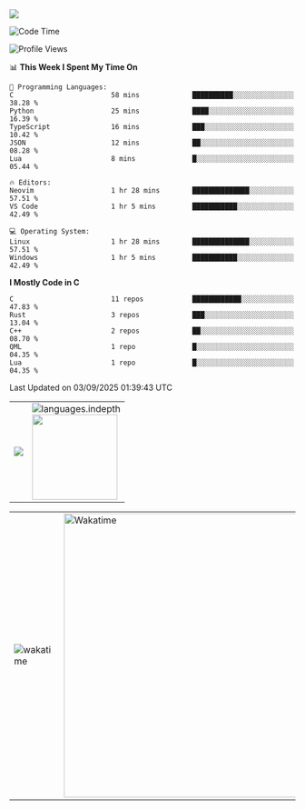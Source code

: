 <picture>
  <source
    srcset="https://github-readme-stats.vercel.app/api/wakatime?username=PongKJ&layout=compact&text_color=1f2328&bg_color=00000000&hide_border=true&hide_title=true"
    media="(prefers-color-scheme: light)"
  />
  <source
    srcset="https://github-readme-stats.vercel.app/api/wakatime?username=PongKJ&layout=compact&text_color=f0f6fc&bg_color=00000000&hide_border=true&hide_title=true"
    media="(prefers-color-scheme: dark)"
  />

  <img src="https://github-readme-stats.vercel.app/api/wakatime?username=PongKJ&layout=compact&text_color=f0f6fc&bg_color=00000000&hide_border=true&hide_title=true" />
</picture>
</td></tr>

<!--START_SECTION:waka-->
![Code Time](http://img.shields.io/badge/Code%20Time-607%20hrs-blue)

![Profile Views](http://img.shields.io/badge/Profile%20Views-36-blue)

📊 **This Week I Spent My Time On** 

```text
💬 Programming Languages: 
C                        58 mins             ██████████░░░░░░░░░░░░░░░   38.28 % 
Python                   25 mins             ████░░░░░░░░░░░░░░░░░░░░░   16.39 % 
TypeScript               16 mins             ███░░░░░░░░░░░░░░░░░░░░░░   10.42 % 
JSON                     12 mins             ██░░░░░░░░░░░░░░░░░░░░░░░   08.28 % 
Lua                      8 mins              █░░░░░░░░░░░░░░░░░░░░░░░░   05.44 % 

🔥 Editors: 
Neovim                   1 hr 28 mins        ██████████████░░░░░░░░░░░   57.51 % 
VS Code                  1 hr 5 mins         ███████████░░░░░░░░░░░░░░   42.49 % 

💻 Operating System: 
Linux                    1 hr 28 mins        ██████████████░░░░░░░░░░░   57.51 % 
Windows                  1 hr 5 mins         ███████████░░░░░░░░░░░░░░   42.49 % 
```

**I Mostly Code in C** 

```text
C                        11 repos            ████████████░░░░░░░░░░░░░   47.83 % 
Rust                     3 repos             ███░░░░░░░░░░░░░░░░░░░░░░   13.04 % 
C++                      2 repos             ██░░░░░░░░░░░░░░░░░░░░░░░   08.70 % 
QML                      1 repo              █░░░░░░░░░░░░░░░░░░░░░░░░   04.35 % 
Lua                      1 repo              █░░░░░░░░░░░░░░░░░░░░░░░░   04.35 % 
```




 Last Updated on 03/09/2025 01:39:43 UTC
<!--END_SECTION:waka-->

<table>
  <tr>
    <!-- metrics 基础资料 -->
    <td align="center">
      <img src="https://cdn.jsdelivr.net/gh/PongKJ/PongKJ/github-metrics/base.svg"/>
    </td>
    <!-- GitHub 数据统计 -->
    <td>
      <img src="https://cdn.jsdelivr.net/gh/PongKJ/PongKJ/github-metrics/languages.indepth.svg" alt="languages.indepth" />
      <br>
      <img height="150px" src="https://github-readme-stats-git-masterrstaa-rickstaa.vercel.app/api?username=PongKJ&hide_border=true&show_icons=true&include_all_commits=true&line_height=21&text_color=000&icon_color=000&theme=graywhite" />
    </td>
  </tr>
</table>

<!-- GitHub metrics 信息指标 -->
<div align="center">
  
<table>
    <td><img src="https://cdn.jsdelivr.net/gh/PongKJ/PongKJ/github-metrics/wakatime.svg" alt="wakatime" /></td>
    <td><img src="https://wakatime.com/share/@PongKJ/fb6b71c6-d171-495f-a7b4-eae1c915ea3c.svg" width="500" alt="Wakatime"/></td>
</table>
  
</div>
